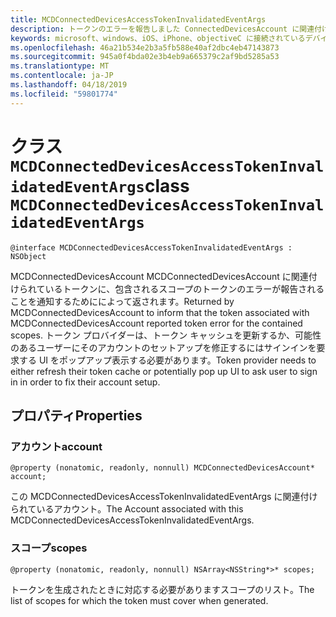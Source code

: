 ```yaml
---
title: MCDConnectedDevicesAccessTokenInvalidatedEventArgs
description: トークンのエラーを報告しました ConnectedDevicesAccount に関連付けられているそのトークンを通知します。
keywords: microsoft、windows、iOS、iPhone、objectiveC に接続されているデバイス、プロジェクトのローマ
ms.openlocfilehash: 46a21b534e2b3a5fb588e40af2dbc4eb47143873
ms.sourcegitcommit: 945a0f4bda02e3b4eb9a665379c2af9bd5285a53
ms.translationtype: MT
ms.contentlocale: ja-JP
ms.lasthandoff: 04/18/2019
ms.locfileid: "59801774"
---
```

# <a name="class-mcdconnecteddevicesaccesstokeninvalidatedeventargs"></a><span data-ttu-id="b535f-104">クラス `MCDConnectedDevicesAccessTokenInvalidatedEventArgs`</span><span class="sxs-lookup"><span data-stu-id="b535f-104">class `MCDConnectedDevicesAccessTokenInvalidatedEventArgs`</span></span> 

```
@interface MCDConnectedDevicesAccessTokenInvalidatedEventArgs : NSObject 
```  
<span data-ttu-id="b535f-105">MCDConnectedDevicesAccount MCDConnectedDevicesAccount に関連付けられているトークンに、包含されるスコープのトークンのエラーが報告されることを通知するためにによって返されます。</span><span class="sxs-lookup"><span data-stu-id="b535f-105">Returned by MCDConnectedDevicesAccount to inform that the token associated with MCDConnectedDevicesAccount reported token error for the contained scopes.</span></span> <span data-ttu-id="b535f-106">トークン プロバイダーは、トークン キャッシュを更新するか、可能性のあるユーザーにそのアカウントのセットアップを修正するにはサインインを要求する UI をポップアップ表示する必要があります。</span><span class="sxs-lookup"><span data-stu-id="b535f-106">Token provider needs to either refresh their token cache or potentially pop up UI to ask user to sign in in order to fix their account setup.</span></span>

## <a name="properties"></a><span data-ttu-id="b535f-107">プロパティ</span><span class="sxs-lookup"><span data-stu-id="b535f-107">Properties</span></span>

### <a name="account"></a><span data-ttu-id="b535f-108">アカウント</span><span class="sxs-lookup"><span data-stu-id="b535f-108">account</span></span>
`@property (nonatomic, readonly, nonnull) MCDConnectedDevicesAccount* account;`

<span data-ttu-id="b535f-109">この MCDConnectedDevicesAccessTokenInvalidatedEventArgs に関連付けられているアカウント。</span><span class="sxs-lookup"><span data-stu-id="b535f-109">The Account associated with this MCDConnectedDevicesAccessTokenInvalidatedEventArgs.</span></span>

### <a name="scopes"></a><span data-ttu-id="b535f-110">スコープ</span><span class="sxs-lookup"><span data-stu-id="b535f-110">scopes</span></span>
`@property (nonatomic, readonly, nonnull) NSArray<NSString*>* scopes;`

<span data-ttu-id="b535f-111">トークンを生成されたときに対応する必要がありますスコープのリスト。</span><span class="sxs-lookup"><span data-stu-id="b535f-111">The list of scopes for which the token must cover when generated.</span></span>